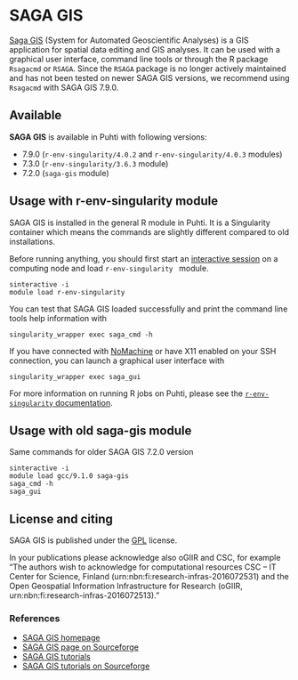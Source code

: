 # SAGA GIS

[Saga GIS](http://www.saga-gis.org/) (System for Automated Geoscientific Analyses) is a GIS application for spatial data editing and GIS analyses. It can be used with a graphical user interface, command line tools or through the R package `Rsagacmd` or `RSAGA`. Since the `RSAGA` package is no longer actively maintained and has not been tested on newer SAGA GIS versions, we recommend using `Rsagacmd` with SAGA GIS 7.9.0.

## Available

__SAGA GIS__ is available in Puhti with following versions:

* 7.9.0 (`r-env-singularity/4.0.2` and `r-env-singularity/4.0.3` modules)
* 7.3.0 (`r-env-singularity/3.6.3` module)
* 7.2.0 (`saga-gis` module)

## Usage with r-env-singularity module

SAGA GIS is installed in the general R module in Puhti. It is a Singularity container which means the commands are slightly different compared to old installations.

Before running anything, you should first start an [interactive session](../computing/running/interactive-usage.md) on a computing node and load `r-env-singularity ` module.

```
sinteractive -i
module load r-env-singularity 
```

You can test that SAGA GIS loaded successfully and print the command line tools help information with

```
singularity_wrapper exec saga_cmd -h
```

If you have connected with [NoMachine](nomachine.md) or have X11 enabled on your SSH connection, you can launch a graphical user interface with

```
singularity_wrapper exec saga_gui
```

For more information on running R jobs on Puhti, please see the [`r-env-singularity` documentation](r-env-singularity.md).

## Usage with old saga-gis module

Same commands for older SAGA GIS 7.2.0 version

```
sinteractive -i
module load gcc/9.1.0 saga-gis
saga_cmd -h
saga_gui
```

## License and citing

SAGA GIS is published under the [GPL](http://www.gnu.org/licenses/gpl.html) license. 

In your publications please acknowledge also oGIIR and CSC, for example “The authors wish to acknowledge for computational resources CSC – IT Center for Science, Finland (urn:nbn:fi:research-infras-2016072531) and the Open Geospatial Information Infrastructure for Research (oGIIR, urn:nbn:fi:research-infras-2016072513).”

### References

* [SAGA GIS homepage](http://saga-gis.sourceforge.net/en/)
* [SAGA GIS page on Sourceforge](https://sourceforge.net/projects/saga-gis/)
* [SAGA GIS tutorials](https://sagatutorials.wordpress.com/)
* [SAGA GIS tutorials on Sourceforge](https://sourceforge.net/p/saga-gis/wiki/Tutorials/)
